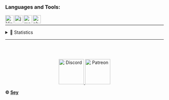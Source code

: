 
### Languages and Tools:

<img align="left" alt="Visual Studio Code" width="26px" src="https://i.imgur.com/LwSdAlE.png" />
<img align="left" alt="js" width="26px" src="https://i.imgur.com/3u1wzwE.png" />
<img align="left" alt="mongodb" width="26px" src="https://imgur.com/xN5cFRr.png" /> 
<img align="left" alt="photoshop" width="26px" src="https://i.imgur.com/OC1RcS5.jpg" /> <br />

<!-- ### Jobs
Currently coding discord bots for payments. Send me a message on discord to discuss.<br>
(Reputation) -> [epicnpc.com](https://www.epicnpc.com/members/reconlx.1167846/)<br /> -->

---

<details>
<summary><a align ="right">🔎 Statistics </a></summary>
  </br>
  </br>

<a>
  <a href="https://github.com/anuraghazra/convoychat">
  <img align="center" src="https://github-readme-stats.vercel.app/api?username=Seyzou&show_icons=true&theme=onedark" />
</a>
  <img align="center" src="https://riday-ghstats.vercel.app/api/top-langs/?username=Seyzou&theme=tokyonight&layout=compact" />
</a>
</details>

---

</br>
</br>

<p align="center">
<a href="https://discord.gg/SahXGQ6">
    <img src="https://user-images.githubusercontent.com/59381835/92191514-d649ad80-ee18-11ea-9bc4-e95c7a122a99.png" alt="Discord" width="80"/>
  </a>
  <a href="https://www.patreon.com/bePatron?u=49680585" data-patreon-widget-type="become-patron-button">
    <img src="https://imgr.search.brave.com/TykJEIq-dO3DhgafIZ7v-8wgUzdb0Iw-T1VwrIf-cjM/fit/248/248/ce/1/aHR0cHM6Ly93d3cu/YXVkaW9zb2NrZXQu/Y29tL3dwLWNvbnRl/bnQvdXBsb2Fkcy8y/MDIwLzExL3BhdHJl/b24tY3JlYXRvcnMt/cGF0cmVvbi0yNDh4/MjQ4LnBuZw" alt="Patreon" width="80"/>
  </a>
  
</p>



**© [Sey](https://github.com/Seyzou)**
